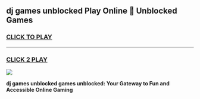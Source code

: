 
## dj games unblocked Play Online 👋 Unblocked Games
<h3>
<a href="https://premium.freeplayer.one?title=dj_games_unblocked&ref=19F">CLICK TO PLAY</a></h3>
<hr>

<h3>
<a href="https://premium.freeplayer.one?title=dj_games_unblocked&ref=19F">CLICK 2 PLAY</a>
  
</h3>

<a href="https://premium.freeplayer.one?title=dj_games_unblocked&ref=19F"><img src="https://clearcache.store/games.png"></a>


**dj games unblocked games unblocked: Your Gateway to Fun and Accessible Online Gaming**
